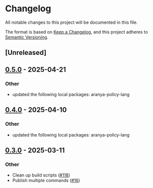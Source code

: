 # Changelog

All notable changes to this project will be documented in this file.

The format is based on [Keep a Changelog](https://keepachangelog.com/en/1.0.0/),
and this project adheres to [Semantic Versioning](https://semver.org/spec/v2.0.0.html).

## [Unreleased]

## [0.5.0](https://github.com/aranya-project/aranya-core/compare/aranya-policy-derive-v0.4.0...aranya-policy-derive-v0.5.0) - 2025-04-21

### Other

- updated the following local packages: aranya-policy-lang

## [0.4.0](https://github.com/aranya-project/aranya-core/compare/aranya-policy-derive-v0.3.0...aranya-policy-derive-v0.4.0) - 2025-04-10

### Other

- updated the following local packages: aranya-policy-lang

## [0.3.0](https://github.com/aranya-project/aranya-core/compare/aranya-policy-derive-v0.2.0...aranya-policy-derive-v0.3.0) - 2025-03-11

### Other

- Clean up build scripts ([#118](https://github.com/aranya-project/aranya-core/pull/118))
- Publish multiple commands ([#16](https://github.com/aranya-project/aranya-core/pull/16))
